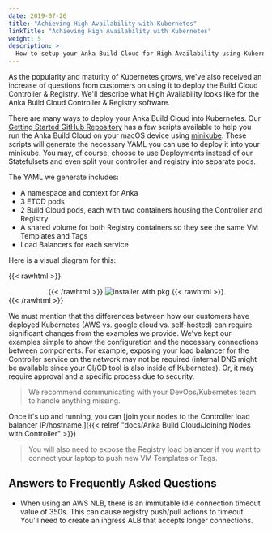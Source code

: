 ```yaml
---
date: 2019-07-26
title: "Achieving High Availability with Kubernetes"
linkTitle: "Achieving High Availability with Kubernetes"
weight: 5
description: >
  How to setup your Anka Build Cloud for High Availability using Kubernetes
---
```


As the popularity and maturity of Kubernetes grows, we've also received an increase of questions from customers on using it to deploy the Build Cloud Controller & Registry. We'll describe what High Availability looks like for the Anka Build Cloud Controller & Registry software.

There are many ways to deploy your Anka Build Cloud into Kubernetes. Our [Getting Started GitHub Repository](https://github.com/veertuinc/getting-started/tree/master#anka-build-cloud--kubernetes-anka_build_cloudkubernetes) has a few scripts available to help you run the Anka Build Cloud on your macOS device using [minikube](https://kubernetes.io/docs/setup/learning-environment/minikube/). These scripts will generate the necessary YAML you can use to deploy it into your minikube. You may, of course, choose to use Deployments instead of our Statefulsets and even split your controller and registry into separate pods.

The YAML we generate includes:

- A namespace and context for Anka
- 3 ETCD pods
- 2 Build Cloud pods, each with two containers housing the Controller and Registry
- A shared volume for both Registry containers so they see the same VM Templates and Tags
- Load Balancers for each service

<p>Here is a visual diagram for this:

{{< rawhtml >}}<center>{{< /rawhtml >}}
![installer with pkg](/images/kubernetes-anka-build-cloud-ha-diagram.png)
{{< rawhtml >}}</center>{{< /rawhtml >}}

We must mention that the differences between how our customers have deployed Kubernetes (AWS vs. google cloud vs. self-hosted) can require significant changes from the examples we provide. We've kept our examples simple to show the configuration and the necessary connections between components. For example, exposing your load balancer for the Controller service on the network may not be required (internal DNS might be available since your CI/CD tool is also inside of Kubernetes). Or, it may require approval and a specific process due to security.

> We recommend communicating with your DevOps/Kubernetes team to handle anything missing.

Once it's up and running, you can [join your nodes to the Controller load balancer IP/hostname.]({{< relref "docs/Anka Build Cloud/Joining Nodes with Controller" >}})

> You will also need to expose the Registry load balancer if you want to connect your laptop to push new VM Templates or Tags.

## Answers to Frequently Asked Questions

- When using an AWS NLB, there is an immutable idle connection timeout value of 350s. This can cause registry push/pull actions to timeout. You'll need to create an ingress ALB that accepts longer connections.